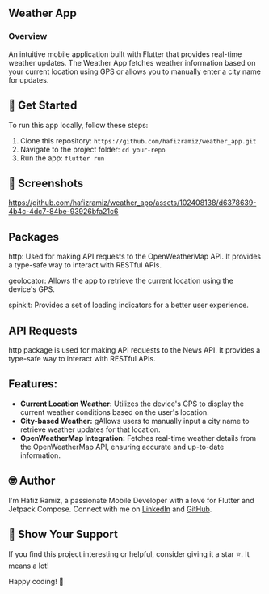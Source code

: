## Weather App

### Overview
An intuitive mobile application built with Flutter that provides real-time weather updates. The Weather App fetches weather information based on your current location using GPS or allows you to manually enter a city name for updates.

## 🚀 Get Started

To run this app locally, follow these steps:

1. Clone this repository: `https://github.com/hafizramiz/weather_app.git`
2. Navigate to the project folder:  `cd your-repo`
3. Run the app: `flutter run`
## 📸 Screenshots
https://github.com/hafizramiz/weather_app/assets/102408138/d6378639-4b4c-4dc7-84be-93926bfa21c6

 
## Packages
http: Used for making API requests to the OpenWeatherMap API. It provides a type-safe way to interact with RESTful APIs.

geolocator: Allows the app to retrieve the current location using the device's GPS.

spinkit: Provides a set of loading indicators for a better user experience.

## API Requests 
http package is used for making API requests to the News API. It provides a type-safe way to interact with RESTful APIs.

## Features:

- **Current Location Weather:** Utilizes the device's GPS to display the current weather conditions based on the user's location.
- **City-based Weather:** gAllows users to manually input a city name to retrieve weather updates for that location.
- **OpenWeatherMap Integration:** Fetches real-time weather details from the OpenWeatherMap API, ensuring accurate and up-to-date information.

## 🤓 Author

I'm Hafiz Ramiz, a passionate Mobile Developer with a love for Flutter and Jetpack Compose. 
Connect with me on [LinkedIn](https://www.linkedin.com/in/hafizramiz/) and [GitHub](https://github.com/hafizramiz).

## 🌟 Show Your Support

If you find this project interesting or helpful, consider giving it a star ⭐️. It means a lot!

Happy coding! 🚀
